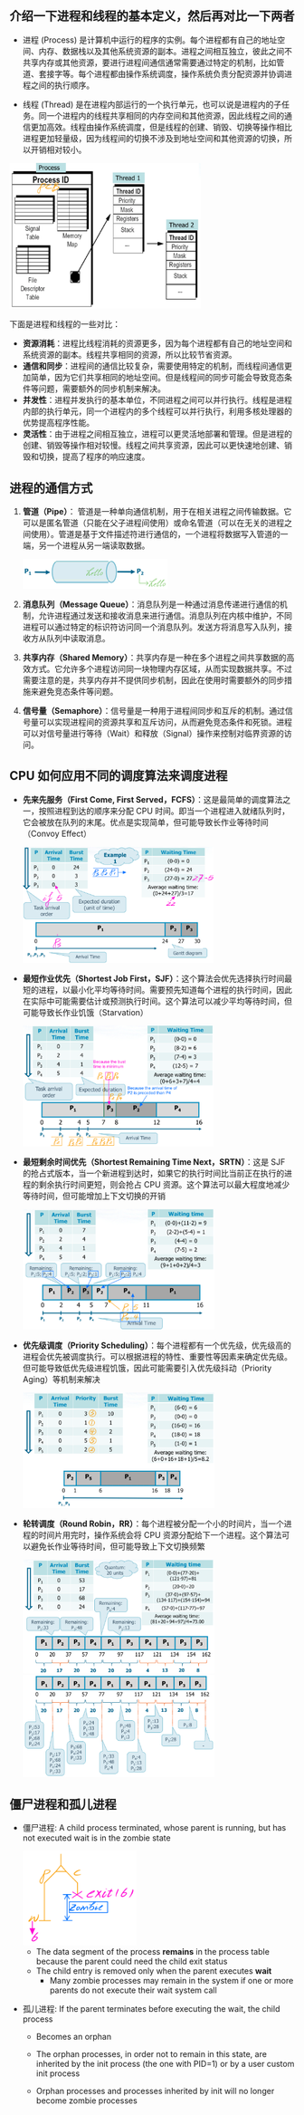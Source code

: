 ## 介绍一下进程和线程的基本定义，然后再对比一下两者

-   进程 (Process) 是计算机中运行的程序的实例。每个进程都有自己的地址空间、内存、数据栈以及其他系统资源的副本。进程之间相互独立，彼此之间不共享内存或其他资源，要进行进程间通信通常需要通过特定的机制，比如管道、套接字等。每个进程都由操作系统调度，操作系统负责分配资源并协调进程之间的执行顺序。 

-   线程 (Thread) 是在进程内部运行的一个执行单元，也可以说是进程内的子任务。同一个进程内的线程共享相同的内存空间和其他资源，因此线程之间的通信更加高效。线程由操作系统调度，但是线程的创建、销毁、切换等操作相比进程更加轻量级，因为线程间的切换不涉及到地址空间和其他资源的切换，所以开销相对较小。

<img src="assets/1.png" alt="1" style="zoom:33%;" />

下面是进程和线程的一些对比：

-   **资源消耗**：进程比线程消耗的资源更多，因为每个进程都有自己的地址空间和系统资源的副本。线程共享相同的资源，所以比较节省资源。
-   **通信和同步**：进程间的通信比较复杂，需要使用特定的机制，而线程间通信更加简单，因为它们共享相同的地址空间。但是线程间的同步可能会导致竞态条件等问题，需要额外的同步机制来解决。
-   **并发性**：进程并发执行的基本单位，不同进程之间可以并行执行。线程是进程内部的执行单元，同一个进程内的多个线程可以并行执行，利用多核处理器的优势提高程序性能。
-   **灵活性**：由于进程之间相互独立，进程可以更灵活地部署和管理。但是进程的创建、销毁等操作相对较慢。线程之间共享资源，因此可以更快速地创建、销毁和切换，提高了程序的响应速度。



## 进程的通信方式

1.   **管道（Pipe）**： 管道是一种单向通信机制，用于在相关进程之间传输数据。它可以是匿名管道（只能在父子进程间使用）或命名管道（可以在无关的进程之间使用）。管道是基于文件描述符进行通信的，一个进程将数据写入管道的一端，另一个进程从另一端读取数据。

     <img src="assets/2.png" alt="2" style="zoom: 25%;" />

2.   **消息队列（Message Queue）**：消息队列是一种通过消息传递进行通信的机制，允许进程通过发送和接收消息来进行通信。消息队列在内核中维护，不同进程可以通过特定的标识符访问同一个消息队列。发送方将消息写入队列，接收方从队列中读取消息。

3.   **共享内存（Shared Memory）**：共享内存是一种在多个进程之间共享数据的高效方式。它允许多个进程访问同一块物理内存区域，从而实现数据共享。不过需要注意的是，共享内存并不提供同步机制，因此在使用时需要额外的同步措施来避免竞态条件等问题。

4.   **信号量（Semaphore）**：信号量是一种用于进程间同步和互斥的机制。通过信号量可以实现进程间的资源共享和互斥访问，从而避免竞态条件和死锁。进程可以对信号量进行等待（Wait）和释放（Signal）操作来控制对临界资源的访问。



## CPU 如何应用不同的调度算法来调度进程

*   **先来先服务（First Come, First Served，FCFS）**：这是最简单的调度算法之一，按照进程到达的顺序来分配 CPU 时间。即当一个进程进入就绪队列时，它会被放在队列的末尾。优点是实现简单，但可能导致长作业等待时间（Convoy Effect）

    <img src="assets/3.png" alt="3" style="zoom: 33%;" />

*   **最短作业优先（Shortest Job First，SJF）**：这个算法会优先选择执行时间最短的进程，以最小化平均等待时间。需要预先知道每个进程的执行时间，因此在实际中可能需要估计或预测执行时间。这个算法可以减少平均等待时间，但可能导致长作业饥饿（Starvation）

    <img src="assets/4.png" alt="4" style="zoom:33%;" />

*   **最短剩余时间优先（Shortest Remaining Time Next，SRTN）**：这是 SJF 的抢占式版本，当一个新进程到达时，如果它的执行时间比当前正在执行的进程的剩余执行时间更短，则会抢占 CPU 资源。这个算法可以最大程度地减少等待时间，但可能增加上下文切换的开销

    <img src="assets/5.png" alt="5" style="zoom:33%;" />

*   **优先级调度（Priority Scheduling）**：每个进程都有一个优先级，优先级高的进程会优先被调度执行。可以根据进程的特性、重要性等因素来确定优先级。但可能导致低优先级进程饥饿，因此可能需要引入优先级抖动（Priority Aging）等机制来解决

    <img src="assets/6.png" alt="6" style="zoom:33%;" />

*   **轮转调度（Round Robin，RR）**：每个进程被分配一个小的时间片，当一个进程的时间片用完时，操作系统会将 CPU 资源分配给下一个进程。这个算法可以避免长作业等待时间，但可能导致上下文切换频繁

    <img src="assets/7.png" alt="7" style="zoom:33%;" />

    <img src="assets/8.png" alt="8" style="zoom:33%;" />



## 僵尸进程和孤儿进程

*   僵尸进程: A child process terminated, whose parent is running, but has not executed wait is in the zombie state

    <img src="assets/14.png" alt="14" style="zoom: 40%;" />

    -   The data segment of the process **remains** in the process table because the parent could need the child exit status
    -   The child entry is removed only when the parent executes **wait**
        -   Many zombie processes may remain in the system if one or more parents do not execute their wait system call

*   孤儿进程: If the parent terminates before executing the wait, the child process

    -   Becomes an orphan

    -   The orphan processes, in order not to remain in this state, are inherited by the init process (the one with PID=1) or by a user custom init process

    -   Orphan processes and processes inherited by init will no longer become zombie processes